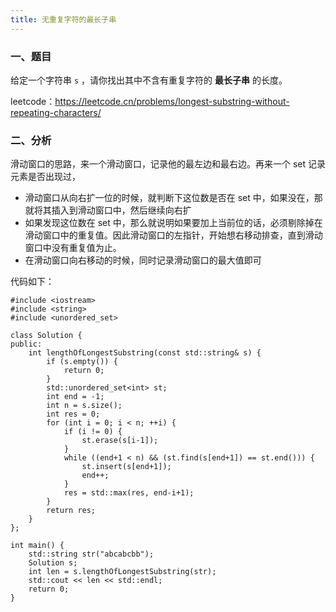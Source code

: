 ```yaml
---
title: 无重复字符的最长子串
---
```


### 一、题目

给定一个字符串 `s` ，请你找出其中不含有重复字符的 **最长子串** 的长度。

leetcode：https://leetcode.cn/problems/longest-substring-without-repeating-characters/

### 二、分析

滑动窗口的思路，来一个滑动窗口，记录他的最左边和最右边。再来一个 set 记录元素是否出现过，

- 滑动窗口从向右扩一位的时候，就判断下这位数是否在 set 中，如果没在，那就将其插入到滑动窗口中，然后继续向右扩
- 如果发现这位数在 set 中，那么就说明如果要加上当前位的话，必须剔除掉在滑动窗口中的重复值。因此滑动窗口的左指针，开始想右移动排查，直到滑动窗口中没有重复值为止。
- 在滑动窗口向右移动的时候，同时记录滑动窗口的最大值即可

代码如下：

```
#include <iostream>
#include <string>
#include <unordered_set>

class Solution {
public:
    int lengthOfLongestSubstring(const std::string& s) {
        if (s.empty()) {
            return 0;
        }
        std::unordered_set<int> st;
        int end = -1;
        int n = s.size();
        int res = 0;
        for (int i = 0; i < n; ++i) {
            if (i != 0) {
                st.erase(s[i-1]);
            }
            while ((end+1 < n) && (st.find(s[end+1]) == st.end())) {
                st.insert(s[end+1]);
                end++;
            }
            res = std::max(res, end-i+1);
        }
        return res;
    }
};

int main() {
    std::string str("abcabcbb");
    Solution s;
    int len = s.lengthOfLongestSubstring(str);
    std::cout << len << std::endl;
    return 0;
}
```

